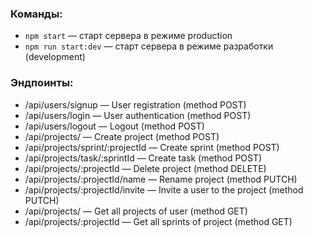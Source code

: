 ### Команды:

- `npm start` &mdash; старт сервера в режиме production
- `npm run start:dev` &mdash; старт сервера в режиме разработки (development)

### Эндпоинты:

- /api/users/signup &mdash; User registration (method POST)
- /api/users/login &mdash; User authentication (method POST)
- /api/users/logout &mdash; Logout (method POST)
- /api/projects/ &mdash; Create project (method POST)
- /api/projects/sprint/:projectId &mdash; Create sprint (method POST)
- /api/projects/task/:sprintId &mdash; Create task (method POST)
- /api/projects/:projectId &mdash; Delete project (method DELETE)
- /api/projects/:projectId/name &mdash; Rename project (method PUTCH)
- /api/projects/:projectId/invite &mdash; Invite a user to the project (method
  PUTCH)
- /api/projects/ &mdash; Get all projects of user (method GET)
- /api/projects/:projectId &mdash; Get all sprints of project (method GET)
